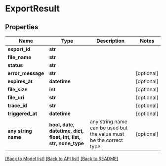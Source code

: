 # ExportResult


## Properties
Name | Type | Description | Notes
------------ | ------------- | ------------- | -------------
**export_id** | **str** |  | 
**file_name** | **str** |  | 
**status** | **str** |  | 
**error_message** | **str** |  | [optional] 
**expires_at** | **datetime** |  | [optional] 
**file_size** | **int** |  | [optional] 
**file_uri** | **str** |  | [optional] 
**trace_id** | **str** |  | [optional] 
**triggered_at** | **datetime** |  | [optional] 
**any string name** | **bool, date, datetime, dict, float, int, list, str, none_type** | any string name can be used but the value must be the correct type | [optional]

[[Back to Model list]](../README.md#documentation-for-models) [[Back to API list]](../README.md#documentation-for-api-endpoints) [[Back to README]](../README.md)


